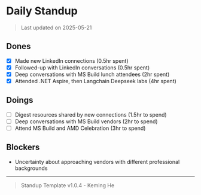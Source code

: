 # Daily Standup

> Last updated on 2025-05-21

## Dones

- [x] Made new LinkedIn connections (0.5hr spent)
- [x] Followed-up with LinkedIn conversations (0.5hr spent)
- [x] Deep conversations with MS Build lunch attendees (2hr spent)
- [x] Attended .NET Aspire, then Langchain Deepseek labs (4hr spent)

## Doings

- [ ] Digest resources shared by new connections (1.5hr to spend)
- [ ] Deep conversations with MS Build vendors (2hr to spend)
- [ ] Attend MS Build and AMD Celebration (3hr to spend)

## Blockers

- Uncertainty about approaching vendors with different professional backgrounds

---

> Standup Template v1.0.4 - Keming He
